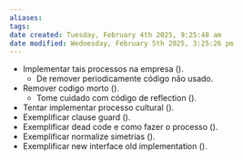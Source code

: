 ```yaml
---
aliases: 
tags: 
date created: Tuesday, February 4th 2025, 9:25:48 am
date modified: Wednesday, February 5th 2025, 3:25:26 pm
---
```

- Implementar tais processos na empresa ().
	- De remover periodicamente código não usado.
- Remover codigo morto ().
	- Tome cuidado com código de reflection ().
- Tentar implementar processo cultural ().
- Exemplificar clause guard ().
- Exemplificar dead code e como fazer o processo ().
- Exemplificar normalize simetrias (). 
- Exemplificar new interface old implementation ().